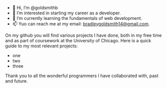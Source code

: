 - 👋 Hi, I’m @goldsmithb
- 👀 I’m interested in starting my career as a developer.
- 🌱 I’m currently learning the fundamentals of web development.
- 📫 Yuo can reach me at my email: bradleygoldsmith14@gmail.com.

On my github you will find various projects I have done, both in my free time and as part of coursework at the University of Chicago.
Here is a quick guide to my most relevant projects:
* one
* two
* three

Thank you to all the wonderful programmers I have collaborated with, past and future. 

<!---
goldsmithb/goldsmithb is a ✨ special ✨ repository because its `README.md` (this file) appears on your GitHub profile.
You can click the Preview link to take a look at your changes.
--->
